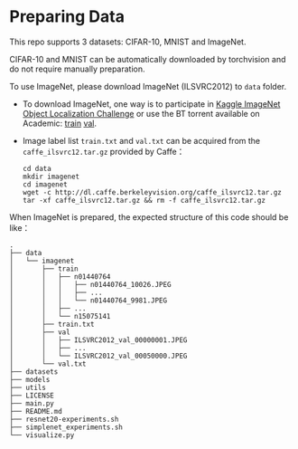 # Preparing Data

This repo supports 3 datasets: CIFAR-10, MNIST and ImageNet.

CIFAR-10 and MNIST can be automatically downloaded by torchvision and do not require manually preparation.

To use ImageNet, please download ImageNet (ILSVRC2012) to `data` folder.
+ To download ImageNet, one way is to participate in [Kaggle ImageNet Object Localization Challenge](https://www.kaggle.com/c/imagenet-object-localization-challenge/data) or use the BT torrent available on Academic: [train](http://academictorrents.com/details/a306397ccf9c2ead27155983c254227c0fd938e2) [val](http://academictorrents.com/details/5d6d0df7ed81efd49ca99ea4737e0ae5e3a5f2e5).
+ Image label list `train.txt` and `val.txt` can be acquired from the `caffe_ilsvrc12.tar.gz` provided by Caffe：

    ```
    cd data
    mkdir imagenet
    cd imagenet
    wget -c http://dl.caffe.berkeleyvision.org/caffe_ilsvrc12.tar.gz
    tar -xf caffe_ilsvrc12.tar.gz && rm -f caffe_ilsvrc12.tar.gz
    ```

When ImageNet is prepared, the expected structure of this code should be like：

```
.
├── data
│   └── imagenet
│       ├── train
│       │   ├── n01440764
│       │   │   ├── n01440764_10026.JPEG
│       │   │   ├── ...
│       │   │   └── n01440764_9981.JPEG
│       │   ├── ...
│       │   └── n15075141
│       ├── train.txt
│       ├── val
│       │   ├── ILSVRC2012_val_00000001.JPEG
│       │   ├── ...
│       │   └── ILSVRC2012_val_00050000.JPEG
│       └── val.txt
├── datasets
├── models
├── utils
├── LICENSE
├── main.py
├── README.md
├── resnet20-experiments.sh
├── simplenet_experiments.sh
└── visualize.py
```
